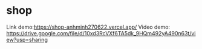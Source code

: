 # shop
Link demo:https://shop-anhminh270622.vercel.app/
Video demo: https://drive.google.com/file/d/10xd3RcVXf6TA5dk_9HQm492yA490n63t/view?usp=sharing
